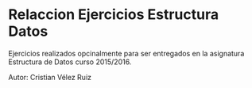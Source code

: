 # Relaccion Ejercicios Estructura Datos

Ejercicios realizados opcinalmente para ser entregados en la asignatura Estructura de Datos curso 2015/2016.

Autor: Cristian Vélez Ruiz



